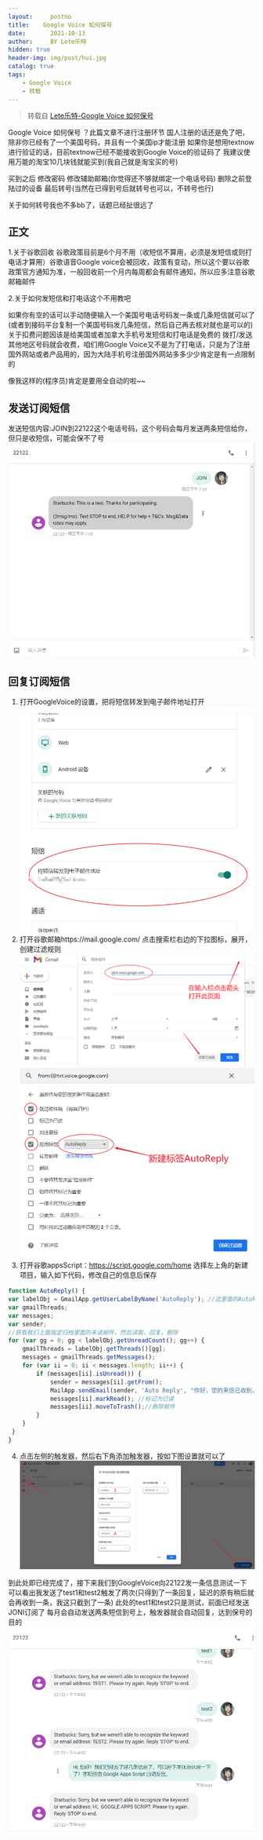 ```yaml
---
layout:     postno
title:    Google Voice 如何保号
date:       2021-10-13
author:     BY Lete乐特
hidden: true
header-img: img/post/hui.jpg
catalog: true
tags:
    - Google Voice
    - 转载
---
```

> 转载自 [Lete乐特-Google Voice 如何保号](https://blog.imlete.cn/article/Google-Voice-Protect.html)

Google Voice 如何保号 ？此篇文章不进行注册环节
国人注册的话还是免了吧，除非你已经有了一个美国号码，并且有一个美国ip才能注册
如果你是想用textnow进行验证的话，目前textnow已经不能接收到Google Voice的验证码了
我建议使用万能的淘宝10几块钱就能买到(我自己就是淘宝买的号)

买到之后
修改密码
修改辅助邮箱(你觉得还不够就绑定一个电话号码)
删除之前登陆过的设备
最后转号(当然在已得到号后就转号也可以，不转号也行)

关于如何转号我也不多bb了，话题已经扯很远了

## 正文

1.关于谷歌回收
谷歌政策目前是6个月不用（收短信不算用，必须是发短信或则打电话才算用）谷歌语音Google voice会被回收，政策有变动，所以这个要以谷歌政策官方通知为准，一般回收前一个月内每周都会有邮件通知，所以应多注意谷歌邮箱邮件

2.关于如何发短信和打电话这个不用教吧

如果你有空的话可以手动随便输入一个美国号电话号码发一条或几条短信就可以了
(或者到接码平台复制一个美国号码发几条短信，然后自己再去核对就也是可以的)
关于扣费问题因该是给美国或者加拿大手机号发短信和打电话是免费的
拨打/发送其他地区号码就会收费，咱们用Google Voice又不是为了打电话，只是为了注册国外网站或者产品用的，因为大陆手机号注册国外网站多多少少肯定是有一点限制的

像我这样的(程序员)肯定是要用全自动的啦~~

## 发送订阅短信

发送短信内容:JOIN到22122这个电话号码，这个号码会每月发送两条短信给你，但只是收短信，可能会保不了号
![GV1](/img/in-post/Google-Voice-Protect/GV1.png)

## 回复订阅短信
1. 打开GoogleVoice的设置，把将短信转发到电子邮件地址打开
![GV2](/img/in-post/Google-Voice-Protect/GV2.png)
2. 打开谷歌邮箱https://mail.google.com/
点击搜索栏右边的下拉图标，展开，创建过滤规则
![GV3](/img/in-post/Google-Voice-Protect/GV3.png)
![GV4](/img/in-post/Google-Voice-Protect/GV4.png)
3. 打开谷歌appsScript：https://script.google.com/home
选择左上角的新建项目，输入如下代码，修改自己的信息后保存
```js
function AutoReply() {
var labelObj = GmailApp.getUserLabelByName('AutoReply'); //这里面的AutoReply填过滤条件规则的标签
var gmailThreads;
var messages;
var sender;
//获取我们上面指定归档里面的未读邮件，然后读取，回复，删除
for (var gg = 0; gg < labelObj.getUnreadCount(); gg++) {
    gmailThreads = labelObj.getThreads()[gg];
    messages = gmailThreads.getMessages();
    for (var ii = 0; ii < messages.length; ii++) {
        if (messages[ii].isUnread()) {
            sender = messages[ii].getFrom();
            MailApp.sendEmail(sender, 'Auto Reply', "你好，您的来信已收到，主人将会尽快回复您。———来自机器人回复。");//回复邮件
            messages[ii].markRead(); //标记为已读
            messages[ii].moveToTrash();//删除邮件
        }
    }
 }
}
```
4. 点击左侧的触发器，然后右下角添加触发器，按如下图设置就可以了
![GV5](/img/in-post/Google-Voice-Protect/GV5.png)

到此处即已经完成了，接下来我们到GoogleVoice向22122发一条信息测试一下
可以看出我发送了test1和test2触发了两次(只得到了一条回复，延迟的原有稍后就会再收到一条，我这只截到了一条)
此处的test1和test2只是测试，前面已经发送JONI订阅了
每月会自动发送两条短信到号上，触发器就会自动回复，达到保号的目的
![GV6](_posts/hidden/Google-Voice-Protect/GV6.png)
